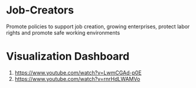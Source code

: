 # Job-Creators
Promote policies to support job creation, growing enterprises, protect labor rights and promote safe working environments

# Visualization Dashboard

1. https://www.youtube.com/watch?v=LwmCGAd-p0E
2. https://www.youtube.com/watch?v=rnrHdLWAMVo








